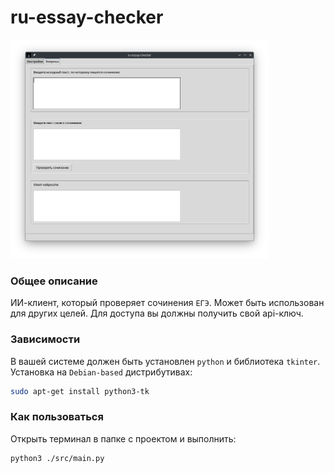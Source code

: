 # ru-essay-checker

<img src="https://github.com/OtryvnoyKalendar/ru-essay-checker/blob/main/screenshots/screenshot%201.png" height="350" >

### Общее описание
ИИ-клиент, который проверяет сочинения `ЕГЭ`. Может быть использован для других целей. Для доступа вы должны получить свой api-ключ.

### Зависимости
В вашей системе должен быть установлен `python` и библиотека `tkinter`.  
Установка на `Debian-based` дистрибутивах:  
```sh
sudo apt-get install python3-tk
```

### Как пользоваться 
Открыть терминал в папке с проектом и выполнить:  
```sh
python3 ./src/main.py
```

